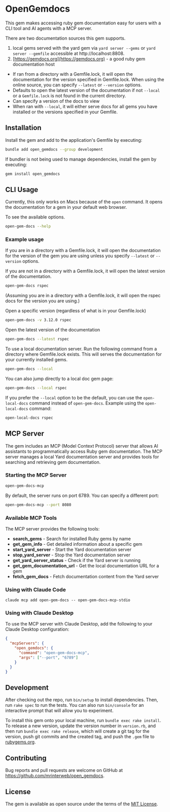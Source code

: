 # OpenGemdocs

This gem makes accessing ruby gem documentation easy for users with a CLI tool and AI agents with a MCP server.

There are two documentation sources this gem supports.

1. local gems served with the yard gem via `yard server --gems` or `yard server --gemfile` accessible at http://localhost:8808.
2. [https://gemdocs.org](https://gemdocs.org) - a good ruby gem documentation host

* If ran from a directory with a Gemfile.lock, it will open the documentation for the version specified in Gemfile.lock. When using the online source, you can specify `--latest` or `--version` options.
* Defaults to open the latest version of the documentation if not `--local` or a `Gemfile.lock` is not found in the current directory.
* Can specify a version of the docs to view
* When ran with `--local`, it will either serve docs for all gems you have installed or the versions specified in your Gemfile.

## Installation

Install the gem and add to the application's Gemfile by executing:

```bash
bundle add open_gemdocs --group development
```

If bundler is not being used to manage dependencies, install the gem by executing:

```bash
gem install open_gemdocs
```

## CLI Usage

Currently, this only works on Macs because of the `open` command. It opens the documentation for a gem in your default web browser.

To see the available options.
```bash
open-gem-docs --help
```

### Example usage
If you are in a directory with a Gemfile.lock, it will open the documentation for the version of the gem you are using unless you specify `--latest` or `--version` options.

If you are not in a directory with a Gemfile.lock, it will open the latest version of the documentation.
```bash
open-gem-docs rspec
```
(Assuming you are in a directory with a Gemfile.lock, it will open the rspec docs for the version you are using.)

Open a specific version (regardless of what is in your Gemfile.lock)
```bash
open-gem-docs -v 3.12.0 rspec
```

Open the latest version of the documentation
```bash
open-gem-docs --latest rspec
```

To use a local documentation server. Run the following command from a directory where Gemfile.lock exists. This will serves the documentation for your currently installed gems.
```bash
open-gem-docs --local
```

You can also jump directly to a local doc gem page:
```bash
open-gem-docs --local rspec
```

If you prefer the `--local` option to be the default, you can use the `open-local-docs` command instead of `open-gem-docs`.
Example using the `open-local-docs` command:

```bash
open-local-docs rspec
```

## MCP Server

The gem includes an MCP (Model Context Protocol) server that allows AI assistants to programmatically access Ruby gem documentation. The MCP server manages a local Yard documentation server and provides tools for searching and retrieving gem documentation.

### Starting the MCP Server

```bash
open-gem-docs-mcp
```

By default, the server runs on port 6789. You can specify a different port:

```bash
open-gem-docs-mcp --port 8080
```

### Available MCP Tools

The MCP server provides the following tools:

- **search_gems** - Search for installed Ruby gems by name
- **get_gem_info** - Get detailed information about a specific gem
- **start_yard_server** - Start the Yard documentation server
- **stop_yard_server** - Stop the Yard documentation server
- **get_yard_server_status** - Check if the Yard server is running
- **get_gem_documentation_url** - Get the local documentation URL for a gem
- **fetch_gem_docs** - Fetch documentation content from the Yard server

### Using with Claude Code

```
claude mcp add open-gem-docs -- open-gem-docs-mcp-stdio
```

### Using with Claude Desktop

To use the MCP server with Claude Desktop, add the following to your Claude Desktop configuration:

```json
{
  "mcpServers": {
    "open_gemdocs": {
      "command": "open-gem-docs-mcp",
      "args": ["--port", "6789"]
    }
  }
}
```

## Development

After checking out the repo, run `bin/setup` to install dependencies. Then, run `rake spec` to run the tests. You can also run `bin/console` for an interactive prompt that will allow you to experiment.

To install this gem onto your local machine, run `bundle exec rake install`. To release a new version, update the version number in `version.rb`, and then run `bundle exec rake release`, which will create a git tag for the version, push git commits and the created tag, and push the `.gem` file to [rubygems.org](https://rubygems.org).

## Contributing

Bug reports and pull requests are welcome on GitHub at https://github.com/mrinterweb/open_gemdocs.

## License

The gem is available as open source under the terms of the [MIT License](https://opensource.org/licenses/MIT).
